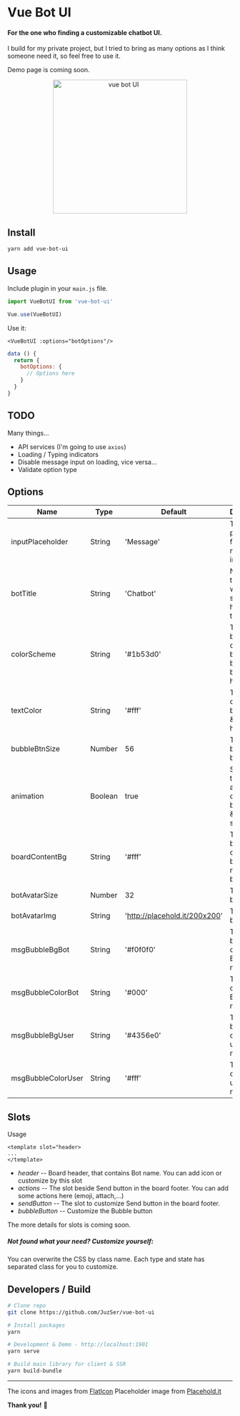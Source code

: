 
# Vue Bot UI

#### For the one who finding a customizable chatbot UI.

I build for my private project, but I tried to bring as many options as I think someone need it, so feel free to use it.

Demo page is coming soon.

<p align="center">
<img width="300" alt="vue bot UI" src="https://user-images.githubusercontent.com/5735071/71614782-52cc2280-2be0-11ea-8c1b-7af063401d3d.png">
</p>


## Install

```bash
yarn add vue-bot-ui
```

## Usage

Include plugin in your `main.js` file.

```javascript
import VueBotUI from 'vue-bot-ui'

Vue.use(VueBotUI)
```

Use it:

```vue
<VueBotUI :options="botOptions"/>
```

```javascript
data () {
  return {
    botOptions: {
      // Options here
    }
  }
}
```

## TODO
Many things...
- API services (I'm going to use `axios`)
- Loading / Typing indicators
- Disable message input on loading, vice versa...
- Validate option type


## Options

| Name                | Type     | Default       | Description |
| ---                 | ---      | ---           | ---         |
| inputPlaceholder    | String   | 'Message'     | The placeholder for message input |
| botTitle            | String   | 'Chatbot'     | Name of the bot that will be shown on header of the board |
| colorScheme         | String   | '#1b53d0'     | The background color of bubble button & board header |
| textColor           | String   | '#fff'        | The color of bubble button icon & board header title |
| bubbleBtnSize       | Number   | 56            | The size of bubble button |
| animation           | Boolean  | true          | Set to `false` to disable animation of bubble button icon & board showing |
| boardContentBg      | String   | '#fff'        | The background color of board messages box |
| botAvatarSize       | Number   | 32            | The size of bot avatar |
| botAvatarImg        | String   | 'http://placehold.it/200x200' | The size of bot avatar |
| msgBubbleBgBot      | String   | '#f0f0f0'     | The background color of BOT message |
| msgBubbleColorBot   | String   | '#000'        | The text color of BOT message |
| msgBubbleBgUser     | String   | '#4356e0'     | The background color of user message |
| msgBubbleColorUser  | String   | '#fff'        | The text color of user message |


## Slots

Usage
```vue
<template slot="header>
...
</template>
```

- *header* -- Board header, that contains Bot name. You can add icon or customize by this slot
- *actions* -- The slot beside Send button in the board footer. You can add some actions here (emoji, attach,...)
- *sendButton* -- The slot to customize Send button in the board footer.
- *bubbleButton* -- Customize the Bubble button

The more details for slots is coming soon.


##### Not found what your need? Customize yourself:
You can overwrite the CSS by class name. Each type and state has separated class for you to customize.


## Developers / Build
```bash
# Clone repo
git clone https://github.com/JuzSer/vue-bot-ui

# Install packages
yarn

# Development & Demo - http://localhost:1901
yarn serve

# Build main library for client & SSR
yarn build-bundle
```

---
The icons and images from [FlatIcon](https://www.flaticon.com/)
Placeholder image from [Placehold.it](http://placehold.it)


**Thank you!** :tada:
